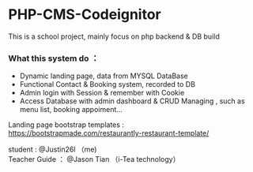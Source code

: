 # PHP-CMS-Codeignitor
This is a school project, mainly focus on php backend & DB build  
  
### What this system do ：  
- Dynamic landing page, data from MYSQL DataBase
- Functional Contact & Booking system, recorded to DB
- Admin login with Session & remember with Cookie
- Access Database with admin dashboard & CRUD Managing , such as menu list, booking appoiment...

Landing page bootstrap templates :  
https://bootstrapmade.com/restaurantly-restaurant-template/

student : @Justin26l （me)  
Teacher Guide ： @Jason Tian （i-Tea technology）
